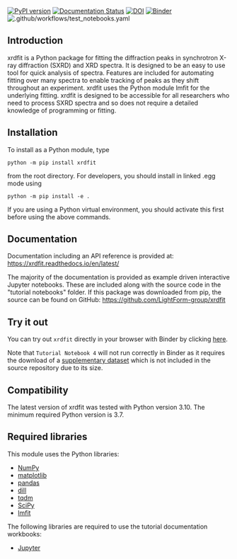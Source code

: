 [![PyPI version](https://badge.fury.io/py/xrdfit.svg)](https://badge.fury.io/py/xrdfit)
[![Documentation Status](https://readthedocs.org/projects/xrdfit/badge/?version=latest)](https://xrdfit.readthedocs.io/en/latest/?badge=latest)
[![DOI](https://zenodo.org/badge/203145007.svg)](https://zenodo.org/badge/latestdoi/203145007)
[![Binder](https://mybinder.org/badge_logo.svg)](https://mybinder.org/v2/gh/LightForm-group/xrdfit/v1.0.0?filepath=%2Ftutorial%20notebooks)
![.github/workflows/test_notebooks.yaml](https://github.com/LightForm-group/xrdfit/workflows/.github/workflows/test_notebooks.yaml/badge.svg)

Introduction
--------------

xrdfit is a Python package for fitting the diffraction peaks in synchrotron X-ray diffraction (SXRD) and XRD spectra. It is designed to be an easy to use tool for quick analysis of spectra. Features are included for automating fitting over many spectra to enable tracking of peaks as they shift throughout an experiment. xrdfit uses the Python module lmfit for the underlying fitting. xrdfit is designed to be accessible for all researchers who need to process SXRD spectra and so does not require a detailed knowledge of programming or fitting.

Installation
-------------

To install as a Python module, type

`python -m pip install xrdfit`

from the root directory. 
For developers, you should install in linked .egg mode using

`python -m pip install -e .`

If you are using a Python virtual environment, you should activate this first before using the above commands.

Documentation
---------------
Documentation including an API reference is provided at: https://xrdfit.readthedocs.io/en/latest/

The majority of the documentation is provided as example driven interactive Jupyter notebooks. These are included along with the source code in the "tutorial notebooks" folder.
If this package was downloaded from pip, the source can be found on GitHub: https://github.com/LightForm-group/xrdfit

Try it out
-------------

You can try out `xrdfit` directly in your browser with Binder by clicking [here](https://mybinder.org/v2/gh/LightForm-group/xrdfit/master).

Note that `Tutorial Notebook 4` will not run correctly in Binder as it requires the download of a [supplementary dataset](https://zenodo.org/record/3630511#.XjHhJGj7SUl) which is not included in the source repository due to its size.

Compatibility
--------------

The latest version of xrdfit was tested with Python version 3.10. The minimum required Python version is 3.7.

Required libraries
--------------------

This module uses the Python libraries:
* [NumPy](https://numpy.org/)
* [matplotlib](https://matplotlib.org/)
* [pandas](https://pandas.pydata.org/)
* [dill](https://pypi.org/project/dill/)
* [tqdm ](https://tqdm.github.io/)
* [SciPy](https://www.scipy.org/)
* [lmfit](https://lmfit.github.io/lmfit-py/)

The following libraries are required to use the tutorial documentation workbooks:
* [Jupyter](https://jupyter.org/)

